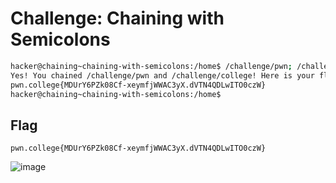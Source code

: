 # Challenge: Chaining with Semicolons

```bash
hacker@chaining~chaining-with-semicolons:/home$ /challenge/pwn; /challenge/college
Yes! You chained /challenge/pwn and /challenge/college! Here is your flag:
pwn.college{MDUrY6PZk08Cf-xeymfjWWAC3yX.dVTN4QDLwITO0czW}
hacker@chaining~chaining-with-semicolons:/home$
```
## Flag
`pwn.college{MDUrY6PZk08Cf-xeymfjWWAC3yX.dVTN4QDLwITO0czW}`

![image](https://github.com/user-attachments/assets/534d4305-64e6-469c-b988-dfdc66924ee3)
